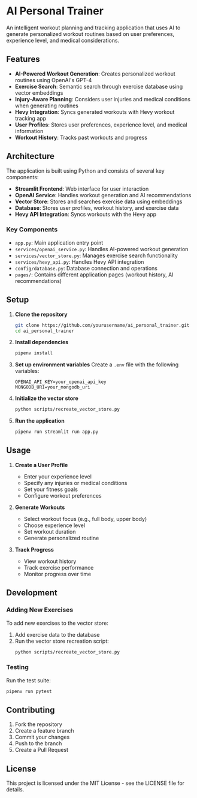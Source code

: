 # AI Personal Trainer

An intelligent workout planning and tracking application that uses AI to generate personalized workout routines based on user preferences, experience level, and medical considerations.

## Features

- **AI-Powered Workout Generation**: Creates personalized workout routines using OpenAI's GPT-4
- **Exercise Search**: Semantic search through exercise database using vector embeddings
- **Injury-Aware Planning**: Considers user injuries and medical conditions when generating routines
- **Hevy Integration**: Syncs generated workouts with Hevy workout tracking app
- **User Profiles**: Stores user preferences, experience level, and medical information
- **Workout History**: Tracks past workouts and progress

## Architecture

The application is built using Python and consists of several key components:

- **Streamlit Frontend**: Web interface for user interaction
- **OpenAI Service**: Handles workout generation and AI recommendations
- **Vector Store**: Stores and searches exercise data using embeddings
- **Database**: Stores user profiles, workout history, and exercise data
- **Hevy API Integration**: Syncs workouts with the Hevy app

### Key Components

- `app.py`: Main application entry point
- `services/openai_service.py`: Handles AI-powered workout generation
- `services/vector_store.py`: Manages exercise search functionality
- `services/hevy_api.py`: Handles Hevy API integration
- `config/database.py`: Database connection and operations
- `pages/`: Contains different application pages (workout history, AI recommendations)

## Setup

1. **Clone the repository**
   ```bash
   git clone https://github.com/yourusername/ai_personal_trainer.git
   cd ai_personal_trainer
   ```

2. **Install dependencies**
   ```bash
   pipenv install
   ```

3. **Set up environment variables**
   Create a `.env` file with the following variables:
   ```
   OPENAI_API_KEY=your_openai_api_key
   MONGODB_URI=your_mongodb_uri
   ```

4. **Initialize the vector store**
   ```bash
   python scripts/recreate_vector_store.py
   ```

5. **Run the application**
   ```bash
   pipenv run streamlit run app.py
   ```

## Usage

1. **Create a User Profile**
   - Enter your experience level
   - Specify any injuries or medical conditions
   - Set your fitness goals
   - Configure workout preferences

2. **Generate Workouts**
   - Select workout focus (e.g., full body, upper body)
   - Choose experience level
   - Set workout duration
   - Generate personalized routine

3. **Track Progress**
   - View workout history
   - Track exercise performance
   - Monitor progress over time

## Development

### Adding New Exercises

To add new exercises to the vector store:

1. Add exercise data to the database
2. Run the vector store recreation script:
   ```bash
   python scripts/recreate_vector_store.py
   ```

### Testing

Run the test suite:
```bash
pipenv run pytest
```

## Contributing

1. Fork the repository
2. Create a feature branch
3. Commit your changes
4. Push to the branch
5. Create a Pull Request

## License

This project is licensed under the MIT License - see the LICENSE file for details.